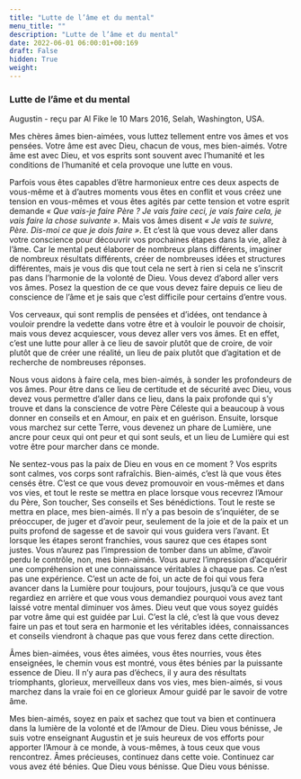```yaml
---
title: "Lutte de l’âme et du mental"
menu_title: ""
description: "Lutte de l’âme et du mental"
date: 2022-06-01 06:00:01+00:169
draft: False
hidden: True
weight:
---
```

### Lutte de l’âme et du mental

Augustin - reçu par Al Fike le 10 Mars 2016, Selah, Washington, USA.

Mes chères âmes bien-aimées, vous luttez tellement entre vos âmes et vos pensées. Votre âme est avec Dieu, chacun de vous, mes bien-aimés. Votre âme est avec Dieu, et vos esprits sont souvent avec l’humanité et les conditions de l’humanité et cela provoque une lutte en vous.

Parfois vous êtes capables d’être harmonieux entre ces deux aspects de vous-même et à d’autres moments vous êtes en conflit et vous créez une tension en vous-mêmes et vous êtes agités par cette tension et votre esprit demande *« Que vais-je faire Père ? Je vais faire ceci, je vais faire cela, je vais faire la chose suivante »*. Mais vos âmes disent *« Je vais te suivre, Père. Dis-moi ce que je dois faire »*. Et c’est là que vous devez aller dans votre conscience pour découvrir vos prochaines étapes dans la vie, allez à l’âme. Car le mental peut élaborer de nombreux plans différents, imaginer de nombreux résultats différents, créer de nombreuses idées et structures différentes, mais je vous dis que tout cela ne sert à rien si cela ne s’inscrit pas dans l’harmonie de la volonté de Dieu. Vous devez d’abord aller vers vos âmes. Posez la question de ce que vous devez faire depuis ce lieu de conscience de l’âme et je sais que c’est difficile pour certains d’entre vous.

Vos cerveaux, qui sont remplis de pensées et d’idées, ont tendance à vouloir prendre la vedette dans votre être et à vouloir le pouvoir de choisir, mais vous devez acquiescer, vous devez aller vers vos âmes. Et en effet, c’est une lutte pour aller à ce lieu de savoir plutôt que de croire, de voir plutôt que de créer une réalité, un lieu de paix plutôt que d’agitation et de recherche de nombreuses réponses.

Nous vous aidons à faire cela, mes bien-aimés, à sonder les profondeurs de vos âmes. Pour être dans ce lieu de certitude et de sécurité avec Dieu, vous devez vous permettre d’aller dans ce lieu, dans la paix profonde qui s’y trouve et dans la conscience de votre Père Céleste qui a beaucoup à vous donner en conseils et en Amour, en paix et en guérison. Ensuite, lorsque vous marchez sur cette Terre, vous devenez un phare de Lumière, une ancre pour ceux qui ont peur et qui sont seuls, et un lieu de Lumière qui est votre être pour marcher dans ce monde.

Ne sentez-vous pas la paix de Dieu en vous en ce moment ? Vos esprits sont calmes, vos corps sont rafraîchis. Bien-aimés, c’est là que vous êtes censés être. C’est ce que vous devez promouvoir en vous-mêmes et dans vos vies, et tout le reste se mettra en place lorsque vous recevrez l’Amour du Père, Son toucher, Ses conseils et Ses bénédictions. Tout le reste se mettra en place, mes bien-aimés. Il n’y a pas besoin de s’inquiéter, de se préoccuper, de juger et d’avoir peur, seulement de la joie et de la paix et un puits profond de sagesse et de savoir qui vous guidera vers l’avant. Et lorsque les étapes seront franchies, vous saurez que ces étapes sont justes. Vous n’aurez pas l’impression de tomber dans un abîme, d’avoir perdu le contrôle, non, mes bien-aimés. Vous aurez l’impression d’acquérir une compréhension et une connaissance véritables à chaque pas. Ce n’est pas une expérience. C’est un acte de foi, un acte de foi qui vous fera avancer dans la Lumière pour toujours, pour toujours, jusqu’à ce que vous regardiez en arrière et que vous vous demandiez pourquoi vous avez tant laissé votre mental diminuer vos âmes. Dieu veut que vous soyez guidés par votre âme qui est guidée par Lui. C’est la clé, c’est là que vous devez faire un pas et tout sera en harmonie et les véritables idées, connaissances et conseils viendront à chaque pas que vous ferez dans cette direction.

Âmes bien-aimées, vous êtes aimées, vous êtes nourries, vous êtes enseignées, le chemin vous est montré, vous êtes bénies par la puissante essence de Dieu. Il n’y aura pas d’échecs, il y aura des résultats triomphants, glorieux, merveilleux dans vos vies, mes bien-aimés, si vous marchez dans la vraie foi en ce glorieux Amour guidé par le savoir de votre âme.

Mes bien-aimés, soyez en paix et sachez que tout va bien et continuera dans la lumière de la volonté et de l’Amour de Dieu. Dieu vous bénisse, Je suis votre enseignant Augustin et je suis heureux de vos efforts pour apporter l’Amour à ce monde, à vous-mêmes, à tous ceux que vous rencontrez. Âmes précieuses, continuez dans cette voie. Continuez car vous avez été bénies. Que Dieu vous bénisse. Que Dieu vous bénisse.
